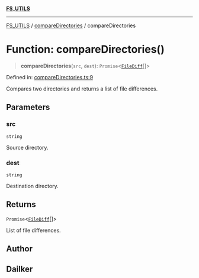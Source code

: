 [**FS_UTILS**](../../README.md)

***

[FS_UTILS](../../README.md) / [compareDirectories](../README.md) / compareDirectories

# Function: compareDirectories()

> **compareDirectories**(`src`, `dest`): `Promise`\<[`FileDiff`](../../FileDiff/interfaces/FileDiff.md)[]\>

Defined in: [compareDirectories.ts:9](https://github.com/dailker/everyutil-js/blob/7799f3f003cb23f425be3f1c83c38483e2648188/src/fs/compareDirectories.ts#L9)

Compares two directories and returns a list of file differences.

## Parameters

### src

`string`

Source directory.

### dest

`string`

Destination directory.

## Returns

`Promise`\<[`FileDiff`](../../FileDiff/interfaces/FileDiff.md)[]\>

List of file differences.

## Author

## Dailker
